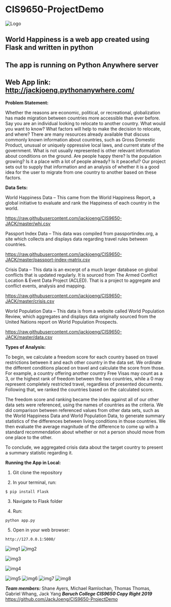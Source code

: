 # CIS9650-ProjectDemo

![Logo](/image/logo.png)

## World Happiness is a web app created using Flask and written in python

## The app is running on Python Anywhere server

## Web App link: http://jackjoeng.pythonanywhere.com/

**Problem Statement:**

Whether the reasons are economic, political, or recreational, globalization has made migration between countries more accessible than ever before. Say you are an individual looking to relocate to another country. What would you want to know? What factors will help to make the decision to relocate, and where? There are many resources already available that discuss commonly known information about countries, such as Gross Domestic Product, unusual or uniquely oppressive local laws, and current state of the government. What is not usually represented is other relevant information about conditions on the ground. Are people happy there? Is the population growing? Is it a place with a lot of people already? Is it peaceful? Our project sets out to supply that information and an analysis of whether it is a good idea for the user to migrate from one country to another based on these factors. 


**Data Sets:**

World Happiness Data – This came from the World Happiness Report, a global initiative to evaluate and rank the Happiness of each country in the world. 

https://raw.githubusercontent.com/jackjoeng/CIS9650-JACK/master/whi.csv

Passport Index Data – This data was compiled from passportindex.org, a site which collects and displays data regarding travel rules between countries. 

https://raw.githubusercontent.com/jackjoeng/CIS9650-JACK/master/passport-index-matrix.csv

Crisis Data – This data is an excerpt of a much larger database on global conflicts that is updated regularly. It is sourced from The Armed Conflict Location & Event Data Project (ACLED). That is a project to aggregate and conflict events, analysis and mapping. 

https://raw.githubusercontent.com/jackjoeng/CIS9650-JACK/master/crisis.csv

World Population Data – This data is from a website called World Population Review, which aggregates and displays data originally sourced from the United Nations report on World Population Prospects.

https://raw.githubusercontent.com/jackjoeng/CIS9650-JACK/master/data.csv

**Types of Analysis:**

To begin, we calculate a freedom score for each country based on travel restrictions between it and each other country in the data set. We ordinate the different conditions placed on travel and calculate the score from those. For example, a country offering another country Free Visas may count as a 3, or the highest rank of freedom between the two countries, while a 0 may represent completely restricted travel, regardless of presented documents. Following that, we ranked the countries based on the calculated score.

The freedom score and ranking became the index against all of our other data sets were referenced, using the names of countries as the criteria. We did comparison between referenced values from other data sets, such as the World Happiness Data and World Population Data, to generate summary statistics of the differences between living conditions in those countries. We then evaluate the average magnitude of the difference to come up with a standard recommendation about whether or not a person should move from one place to the other.

To conclude, we aggregated crisis data about the target country to present a summary statistic regarding it.

**Running the App in Local:**


1. Git clone the repository 

2. In your terminal, run:
```
$ pip install Flask
```
3. Navigate to Flask folder

4. Run:

``` 
python app.py
```
5. Open in your web browser:
```
http://127.0.0.1:5000/
```

![img1](/image/img1.png)
![img2](/image/img2.png)

![img3](/image/img3.png)

![img4](/image/img4.png)

![img5](/image/img5.png)
![img6](/image/img6.png)
![img7](/image/img7.png)
![img8](/image/img8.png)

***Team members:***
Shane Ayers, Michael Ramlochan, Thomas Thomas, Gabriel Whang, Jack Yang
***Baruch College CIS9650 Copy Right 2019***
https://github.com/JackJoeng/CIS9650-ProjectDemo
